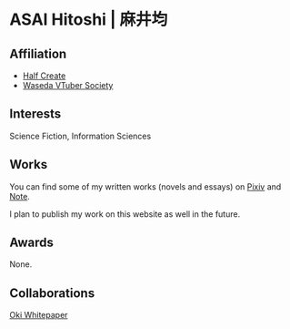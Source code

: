 # ASAI Hitoshi | 麻井均
## Affiliation
- [Half Create](half-create.org)
- [Waseda VTuber Society](waseda.vken.org)

## Interests
Science Fiction, Information Sciences

## Works
You can find some of my written works (novels and essays) on [Pixiv](https://www.pixiv.net/users/70042496) and [Note](https://note.com/asainingen).

I plan to publish my work on this website as well in the future.

## Awards
None.

## Collaborations
[Oki Whitepaper](oki.half-create.org)